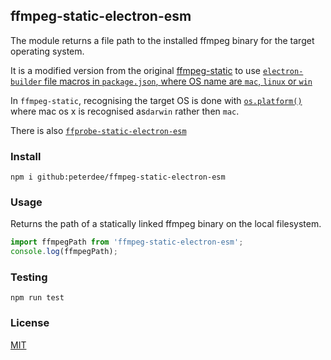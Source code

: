 ## ffmpeg-static-electron-esm

The module returns a file path to the installed ffmpeg binary for the target operating system. 

It is a modified version from the original [ffmpeg-static](https://github.com/pietrop/ffmpeg-static) to use [`electron-builder` file macros  in `package.json`, where OS name are `mac`, `linux` or `win`](https://www.electron.build/file-patterns/#file-macros)

In `ffmpeg-static`, recognising the target OS is done with [`os.platform()`](https://nodejs.org/api/os.html#os_os_platform) where mac os x is  recognised as`darwin` rather then `mac`.

There is also [`ffprobe-static-electron-esm`](https://github.com/peterdee/ffprobe-static-electron-esm)

### Install

```shell script
npm i github:peterdee/ffmpeg-static-electron-esm
```

### Usage

Returns the path of a statically linked ffmpeg binary on the local filesystem.

```javascript
import ffmpegPath from 'ffmpeg-static-electron-esm';
console.log(ffmpegPath);
```

### Testing

```shell script
npm run test
```

### License

[MIT](./LICENSE.md)
